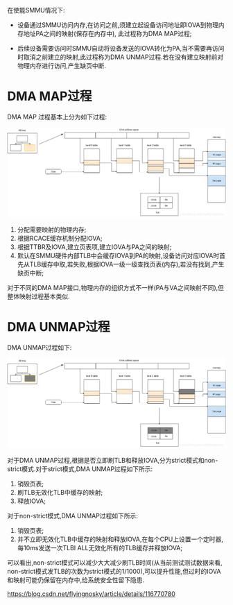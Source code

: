 
在使能SMMU情况下:

* 设备通过SMMU访问内存,在访问之前,须建立起设备访问地址即IOVA到物理内存地址PA之间的映射(保存在内存中), 此过程称为DMA MAP过程;

* 后续设备需要访问时SMMU自动将设备发送的IOVA转化为PA,当不需要再访问时取消之前建立的映射,此过程称为DMA UNMAP过程.若在没有建立映射前对物理内存进行访问,产生缺页中断.

# DMA MAP过程

DMA MAP 过程基本上分为如下过程:

![2022-08-14-00-27-54.png](./images/2022-08-14-00-27-54.png)

1. 分配需要映射的物理内存;
2. 根据RCACE缓存机制分配IOVA;
3. 根据TTBR及IOVA,建立页表项,建立IOVA与PA之间的映射;
4. 默认在SMMU硬件内部TLB中会缓存IOVA到PA的映射,设备访问对应IOVA时首先从TLB缓存中取,若失败,根据IOVA一级一级查找页表(内存),若没有找到,产生缺页中断;

对于不同的DMA MAP接口,物理内存的组织方式不一样(PA与VA之间映射不同),但整体映射过程基本类似.

# DMA UNMAP过程

DMA UNMAP过程如下:

![2022-08-14-00-29-13.png](./images/2022-08-14-00-29-13.png)

对于DMA UNMAP过程,根据是否立即刷TLB和释放IOVA,分为strict模式和non-strict模式.对于strict模式,DMA UNMAP过程如下所示:

1. 销毁页表;
2. 刷TLB无效化TLB中缓存的映射;
3. 释放IOVA;

对于non-strict模式,DMA UNMAP过程如下所示:

1. 销毁页表;
2. 并不立即无效化TLB中缓存的映射和释放IOVA,在每个CPU上设置一个定时器,每10ms发送一次TLBI ALL无效化所有的TLB缓存并释放IOVA;

可以看出,non-strict模式可以减少大大减少刷TLB时间(从当前测试测试数据来看, non-strict模式发TLB的次数为strict模式的1/1000),可以提升性能,但过时的IOVA和映射可能仍保留在内存中,给系统安全性留下隐患.


https://blog.csdn.net/flyingnosky/article/details/116770780